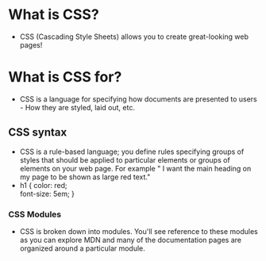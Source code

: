 # What is CSS?
 <ul>
  <li> CSS (Cascading Style Sheets) allows you to create great-looking web pages!
</ul>
<h1> What is CSS for?</h1>
<ul>
  <li> CSS is a language for specifying how documents are presented to users<br> - How they are styled, laid out, etc.
</ul>

<h2> CSS syntax</h2>
<ul>
 <li> CSS is a rule-based language; you define rules specifying groups of styles that should be applied to particular elements or groups of elements on your web page. For example " I want the main heading on my page to be shown as large red text."</li>
 <li>h1 {
    color: red;<br>
    font-size: 5em;
  }</li>
</ul>
<h3> CSS Modules</h3>
<ul>
 <li> CSS is broken down into modules. You'll see reference to these modules as you can explore MDN and many of the documentation pages are organized around a particular module.</li>
</ul>

